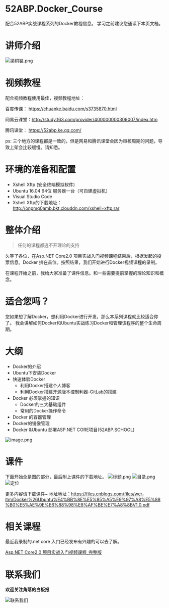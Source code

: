 # 52ABP.Docker_Course
配合52ABP实战课程系列的Docker教程信息。
学习之前建议您通读下本页文档。




# 讲师介绍

![梁桐铭.png](http://upload-images.jianshu.io/upload_images/1979022-0b299b33aaea684f.png?imageMogr2/auto-orient/strip%7CimageView2/2/w/1240)


# 视频教程
配合视频教程使用最佳，视频教程地址：

百度传课： https://chuanke.baidu.com/s3735870.html

网易云课堂：http://study.163.com/provider/400000000309007/index.htm

腾讯课堂： https://52abp.ke.qq.com/

ps: 三个地方的课程都是一致的，但是网易和腾讯课堂会因为审核周期的问题，导致上架会比较缓慢。请知悉。


# 环境的准备和配置

- Xshell Xftp (安全终端模拟软件)
- Ubuntu 16.04 64位 服务器一台（可自建虚拟机）
- Visual Studio Code
- Xshell Xftp的下载地址：http://onpmq0amb.bkt.clouddn.com/xshell+xftp.rar



# 整体介绍

> 任何的课程都逃不开理论的支持

久等了各位，在Asp.NET Core2.0 项目实战入门视频课程结束后，根据发起的投票信息。Docker 排在首位。按照结果，我们开始进行Docker视频课程的录制。

在课程开始之前，我给大家准备了课件信息。和一些需要提前掌握的理论知识和概念。

# 适合您吗？
您如果想了解Docker，想利用Docker进行开发，那么本系列课程就比较适合你了。
我会讲解如何Docker和Ubuntu实战练习Docker和管理该程序的整个生命周期。
# 大纲
- Docker的介绍
- Ubuntu下安装Docker
- 快速体验Docker
  - 利用Docker搭建个人博客
  - 利用Docker搭建开源版本控制利器-GitLab的搭建
- Docker 必须掌握的知识
  - Docker的三大基础组件
  - 常用的Docker操作命令
- Docker 的容器管理
- Docker的镜像管理
- Docker &Ubuntu 部署ASP.NET CORE项目(52ABP.SCHOOL)

![image.png](http://upload-images.jianshu.io/upload_images/1979022-a9197a2ada77eb8f.png?imageMogr2/auto-orient/strip%7CimageView2/2/w/1240)


# 课件

下面开始全是图的部分，最后附上课件的下载地址。
![标题.png](http://upload-images.jianshu.io/upload_images/1979022-0e21dcaa0b24048f.png?imageMogr2/auto-orient/strip%7CimageView2/2/w/1240)
![目录.png](http://upload-images.jianshu.io/upload_images/1979022-8626601e41a5a489.png?imageMogr2/auto-orient/strip%7CimageView2/2/w/1240)
![定位](http://upload-images.jianshu.io/upload_images/1979022-a60e7546444325ee.png?imageMogr2/auto-orient/strip%7CimageView2/2/w/1240)
 
更多内容请下载课件~
地址地址：https://files.cnblogs.com/files/wer-ltm/Docker%26Ubuntu%E4%BB%8E%E5%85%A5%E9%97%A8%E5%88%B0%E5%AE%9E%E6%88%98%E8%AF%BE%E7%A8%8BV1.0.pdf

# 相关课程
 

最近我录制的.net core 入门已经发布有兴趣的可以去了解。

[Asp.NET Core2.0 项目实战入门视频课程_完整版](https://mp.weixin.qq.com/s?__biz=MzI1OTQzNTc0MQ==&mid=2247483729&idx=1&sn=d449e05bfb88f5b32bfbfcbe857a887e&chksm=ea79bce3dd0e35f53c7b8a3fc8acfd11302c8da60aeafda882047b048efede26ec01dd428701#rd)

# 联系我们


**欢迎关注角落的白板报**
 

![联系我们](http://upload-images.jianshu.io/upload_images/1979022-a6ae2876aeac3cab.png?imageMogr2/auto-orient/strip%7CimageView2/2/w/1240)

 

